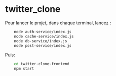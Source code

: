# twitter_clone

Pour lancer le projet, dans chaque terminal, lancez :

```bash
    node auth-service/index.js
    node cache-service/index.js
    node db-service/index.js
    node post-service/index.js
```

Puis:

```bash
    cd twitter-clone-frontend
    npm start
````

